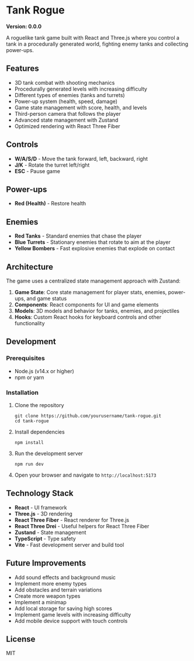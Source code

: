 # Tank Rogue

**Version: 0.0.0**

A roguelike tank game built with React and Three.js where you control a tank in a procedurally generated world, fighting enemy tanks and collecting power-ups.

## Features

- 3D tank combat with shooting mechanics
- Procedurally generated levels with increasing difficulty
- Different types of enemies (tanks and turrets)
- Power-up system (health, speed, damage)
- Game state management with score, health, and levels
- Third-person camera that follows the player
- Advanced state management with Zustand
- Optimized rendering with React Three Fiber

## Controls

- **W/A/S/D** - Move the tank forward, left, backward, right
- **J/K** - Rotate the turret left/right
- **ESC** - Pause game

## Power-ups

- **Red (Health)** - Restore health

## Enemies

- **Red Tanks** - Standard enemies that chase the player
- **Blue Turrets** - Stationary enemies that rotate to aim at the player
- **Yellow Bombers** - Fast explosive enemies that explode on contact

## Architecture

The game uses a centralized state management approach with Zustand:

1. **Game State**: Core state management for player stats, enemies, power-ups, and game status
2. **Components**: React components for UI and game elements
3. **Models**: 3D models and behavior for tanks, enemies, and projectiles
4. **Hooks**: Custom React hooks for keyboard controls and other functionality

## Development

### Prerequisites

- Node.js (v14.x or higher)
- npm or yarn

### Installation

1. Clone the repository

   ```
   git clone https://github.com/yourusername/tank-rogue.git
   cd tank-rogue
   ```

2. Install dependencies

   ```
   npm install
   ```

3. Run the development server

   ```
   npm run dev
   ```

4. Open your browser and navigate to `http://localhost:5173`

## Technology Stack

- **React** - UI framework
- **Three.js** - 3D rendering
- **React Three Fiber** - React renderer for Three.js
- **React Three Drei** - Useful helpers for React Three Fiber
- **Zustand** - State management
- **TypeScript** - Type safety
- **Vite** - Fast development server and build tool

## Future Improvements

- Add sound effects and background music
- Implement more enemy types
- Add obstacles and terrain variations
- Create more weapon types
- Implement a minimap
- Add local storage for saving high scores
- Implement game levels with increasing difficulty
- Add mobile device support with touch controls

## License

MIT
